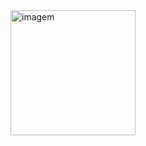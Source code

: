 <div>

<img src="https://user-images.githubusercontent.com/76575066/188723931-f2e6bd3a-3626-4b9e-adb8-204bd326806a.gif" align="center" min-width="200px" max-width="200px" width="200x" height="200px" alt="imagem">

</div>
